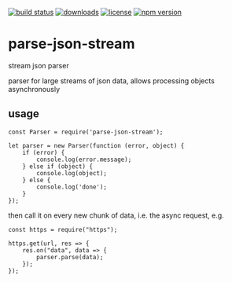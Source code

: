 [![build status](https://travis-ci.org/diogoeichert/parse-json-stream.svg)](https://travis-ci.org/diogoeichert/parse-json-stream)
[![downloads](https://img.shields.io/npm/dt/parse-json-stream.svg)](https://www.npmjs.com/package/parse-json-stream)
[![license](https://img.shields.io/github/license/diogoeichert/parse-json-stream.svg)](LICENSE)
[![npm version](https://img.shields.io/npm/v/parse-json-stream.svg)](https://www.npmjs.com/package/parse-json-stream)

# parse-json-stream
stream json parser

parser for large streams of json data, allows processing objects asynchronously

## usage
```
const Parser = require('parse-json-stream');

let parser = new Parser(function (error, object) {
 	if (error) {
		console.log(error.message);
	} else if (object) {
		console.log(object);
	} else {
		console.log('done');
	}
});
```

then call it on every new chunk of data, i.e. the async request, e.g.
```
const https = require("https");

https.get(url, res => {
	res.on("data", data => {
		parser.parse(data);
	});
});
```
